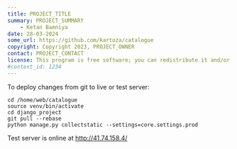 ```yaml
---
title: PROJECT_TITLE
summary: PROJECT_SUMMARY
    - Ketan Bamniya
date: 28-03-2024
some_url: https://github.com/kartoza/catalogue
copyright: Copyright 2023, PROJECT_OWNER
contact: PROJECT_CONTACT
license: This program is free software; you can redistribute it and/or modify it under the terms of the GNU Affero General Public License as published by the Free Software Foundation; either version 3 of the License, or (at your option) any later version.
#context_id: 1234
---
```


To deploy changes from git to live or test server:

```
cd /home/web/catalogue
source venv/bin/activate
cd django_project
git pull --rebase
python manage.py collectstatic --settings=core.settings.prod
```

Test server is online at http://41.74.158.4/
